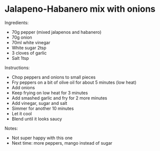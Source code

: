 # Jalapeno-Habanero mix with onions

Ingredients:
* 70g pepper (mixed jalapenos and habanero)
* 70g onion
* 70ml white vinegar
* White sugar 2tsp
* 3 cloves of garlic
* Salt 1tsp

Instructions:
* Chop peppers and onions to small pieces
* Fry peppers on a bit of olive oil for about 5 minutes (low heat)
* Add onions
* Keep frying on low heat for 3 minutes
* Add smashed garlic and fry for 2 more minutes
* Add vinegar, sugar and salt
* Simmer for another 10 minutes
* Let it cool
* Blend until it looks saucy

Notes:
* Not super happy with this one
* Next time: more peppers, mango instead of sugar
